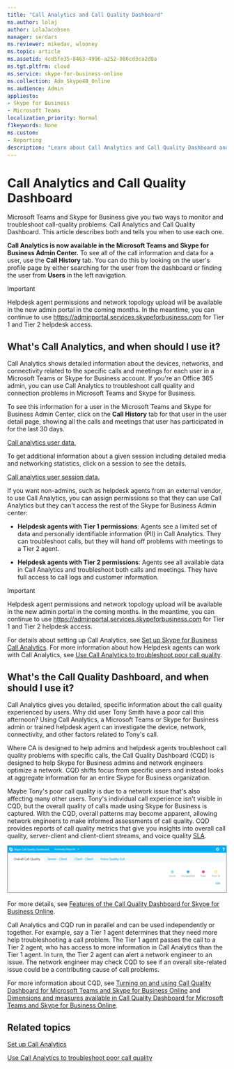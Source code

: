 ```yaml
---
title: "Call Analytics and Call Quality Dashboard"
ms.author: lolaj
author: LolaJacobsen
manager: serdars
ms.reviewer: mikedav, wlooney
ms.topic: article
ms.assetid: 4cd5fe35-8463-4996-a252-086cd3ca2d9a
ms.tgt.pltfrm: cloud
ms.service: skype-for-business-online
ms.collection: Adm_Skype4B_Online
ms.audience: Admin
appliesto:
- Skype for Business 
- Microsoft Teams
localization_priority: Normal
f1keywords: None
ms.custom:
- Reporting
description: "Learn about Call Analytics and Call Quality Dashboard and when to use them to monitor and troubleshoot call-quality problems."
---
```


# Call Analytics and Call Quality Dashboard

Microsoft Teams and Skype for Business give you two ways to monitor and troubleshoot call-quality problems: Call Analytics and Call Quality Dashboard. This article describes both and tells you when to use each one.
  
**Call Analytics is now available in the Microsoft Teams and Skype for Business Admin Center.** To see all of the call information and data for a user, use the **Call History** tab. You can do this by looking on the user's profile page by either searching for the user from the dashboard or finding the user from **Users** in the left navigation.

> [!IMPORTANT]
> Helpdesk agent permissions and network topology upload will be available in the new admin portal in the coming months. In the meantime, you can continue to use  https://adminportal.services.skypeforbusiness.com for Tier 1 and Tier 2 helpdesk access.
  
## What's Call Analytics, and when should I use it?

Call Analytics shows detailed information about the devices, networks, and connectivity related to the specific calls and meetings for each user in a Microsoft Teams or Skype for Business account. If you're an Office 365 admin, you can use Call Analytics to troubleshoot call quality and connection problems in Microsoft Teams and Skype for Business.

To see this information for a user in the Microsoft Teams and Skype for Business Admin Center, click on the **Call History** tab for that user in the user detail page, showing all the calls and meetings that user has participated in for the last 30 days.

[Call analytics user data.](../images/call-analytics-user-data.png)

To get additional information about a given session including detailed media and networking statistics, click on a session to see the details.

[Call analytics user session data.](../images/call-analytics-user-data-session.png)

If you want non-admins, such as helpdesk agents from an external vendor, to use Call Analytics, you can assign permissions so that they can use Call Analytics but they can't access the rest of the Skype for Business Admin center: 
  
- **Helpdesk agents with Tier 1 permissions**: Agents see a limited set of data and personally identifiable information (PII) in Call Analytics. They can troubleshoot calls, but they will hand off problems with meetings to a Tier 2 agent.
    
- **Helpdesk agents with Tier 2 permissions**: Agents see all available data in Call Analytics and troubleshoot both calls and meetings. They have full access to call logs and customer information.

> [!IMPORTANT]
> Helpdesk agent permissions and network topology upload will be available in the new admin portal in the coming months. In the meantime, you can continue to use  https://adminportal.services.skypeforbusiness.com for Tier 1 and Tier 2 helpdesk access.
    
For details about setting up Call Analytics, see [Set up Skype for Business Call Analytics](set-up-call-analytics.md). For more information about how Helpdesk agents can work with Call Analytics, see [Use Call Analytics to troubleshoot poor call quality](use-call-analytics-to-troubleshoot-poor-call-quality.md).
  
## What's the Call Quality Dashboard, and when should I use it?

Call Analytics gives you detailed, specific information about the call quality experienced by users. Why did user Tony Smith have a poor call this afternoon? Using Call Analytics, a Microsoft Teams or Skype for Business admin or trained helpdesk agent can investigate the device, network, connectivity, and other factors related to Tony's call.
  
Where CA is designed to help admins and helpdesk agents troubleshoot call quality problems with specific calls, the Call Quality Dashboard (CQD) is designed to help Skype for Business admins and network engineers optimize a network. CQD shifts focus from specific users and instead looks at aggregate information for an entire Skype for Business organization. 
  
Maybe Tony's poor call quality is due to a network issue that's also affecting many other users. Tony's individual call experience isn't visible in CQD, but the overall quality of calls made using Skype for Business is captured. With the CQD, overall patterns may become apparent, allowing network engineers to make informed assessments of call quality. CQD provides reports of call quality metrics that give you insights into overall call quality, server-client and client-client streams, and voice quality [SLA](https://go.microsoft.com/fwlink/p/?linkid=846252). 
  
![Screenshot of Call Quality Dashboard in the Skype for Business Admin Center. Tabs shown are Overall Call Quality, Server - Client, Client - Client, and View Quality SLA.](../images/6eaccf99-8ee8-4f99-bdf2-ba1c72471cb9.png)
  
For more details, see [Features of the Call Quality Dashboard for Skype for Business Online](turning-on-and-using-call-quality-dashboard.md#BKMKFeaturesOfTheCQD).
  
Call Analytics and CQD run in parallel and can be used independently or together. For example, say a Tier 1 agent determines that they need more help troubleshooting a call problem. The Tier 1 agent passes the call to a Tier 2 agent, who has access to more information in Call Analytics than the Tier 1 agent. In turn, the Tier 2 agent can alert a network engineer to an issue. The network engineer may check CQD to see if an overall site-related issue could be a contributing cause of call problems.
  
For more information about CQD, see [Turning on and using Call Quality Dashboard for Microsoft Teams and Skype for Business Online](turning-on-and-using-call-quality-dashboard.md) and [Dimensions and measures available in Call Quality Dashboard for Microsoft Teams and Skype for Business Online](dimensions-and-measures-available-in-call-quality-dashboard.md).
  
## Related topics
[Set up Call Analytics](set-up-call-analytics.md)

[Use Call Analytics to troubleshoot poor call quality](use-call-analytics-to-troubleshoot-poor-call-quality.md)